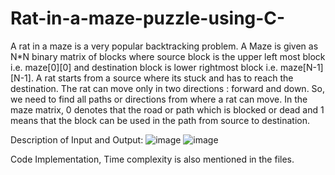 # Rat-in-a-maze-puzzle-using-C-
A rat in a maze is a very popular backtracking problem. A Maze is given as N*N binary matrix of blocks where source block is the upper left most block i.e. maze[0][0] and destination block is lower rightmost block i.e. maze[N-1][N-1]. A rat starts from a source where its stuck and has to reach the destination. The rat can move only in two directions : forward and down. So, we need to find all paths or directions from where a rat can move. 
In the maze matrix, 0 denotes that the road or path which is blocked or dead and 1 means that the block can be used in the path from source to destination.

Description of Input and Output:
![image](https://user-images.githubusercontent.com/90863360/182779386-ff6226ee-d9cd-4d36-96af-af270eb83f97.png)
![image](https://user-images.githubusercontent.com/90863360/182779550-87f82272-2aa7-426c-80a9-ea7538e83ea8.png)

Code Implementation, Time complexity is also mentioned in the files. 
